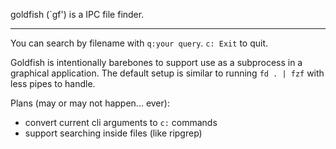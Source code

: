 goldfish (`gf') is a IPC file finder.

---

You can search by filename with `q:your query`. `c: Exit` to quit.

Goldfish is intentionally barebones to support use as a subprocess in a graphical application.
The default setup is similar to running `fd . | fzf` with less pipes to handle.

Plans (may or may not happen... ever):
 - convert current cli arguments to `c:` commands
 - support searching inside files (like ripgrep)
